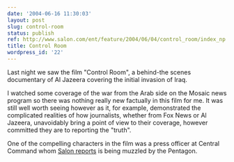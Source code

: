 ```yaml
---
date: '2004-06-16 11:30:03'
layout: post
slug: control-room
status: publish
ref: http://www.salon.com/ent/feature/2004/06/04/control_room/index_np.html
title: Control Room
wordpress_id: '22'
---
```


Last night we saw the film "Control Room", a behind-the scenes documentary of Al Jazeera covering the initial invasion of Iraq.

I watched some coverage of the war from the Arab side on the Mosaic news program so there was nothing really new factually in this film for me.  It was still well worth seeing however as it, for example, demonstrated the complicated realities of how journalists, whether from Fox News or Al Jazeera, unavoidably bring a point of view to their coverage, however committed they are to reporting the "truth".

One of the compelling characters in the film was a press officer at Central Command whom [Salon reports](http://www.salon.com/ent/feature/2004/06/04/control_room/index_np.html) is being muzzled by the Pentagon.
